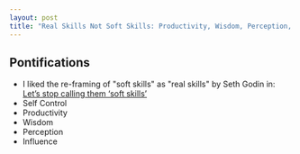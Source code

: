 ```yaml
---
layout: post
title: "Real Skills Not Soft Skills: Productivity, Wisdom, Perception, Influence"
---
```


## Pontifications

* I liked the re-framing of "soft skills" as "real skills" by Seth Godin in: [Let’s stop calling them ‘soft skills’](https://itsyourturnblog.com/lets-stop-calling-them-soft-skills-9cc27ec09ecb)
* Self Control 
* Productivity
* Wisdom
* Perception
* Influence